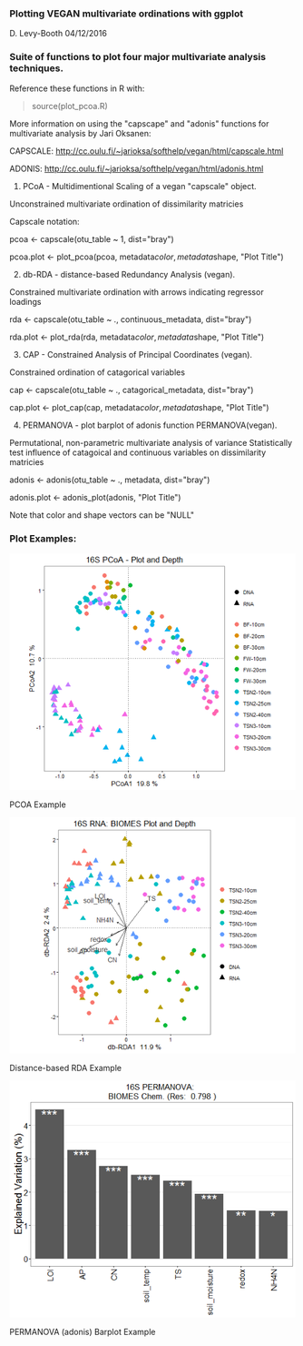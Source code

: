 ### Plotting VEGAN multivariate ordinations with ggplot
D. Levy-Booth 04/12/2016


### Suite of functions to plot four major multivariate analysis techniques. 

Reference these functions in R with:

> source(plot_pcoa.R)

More information on using the "capscape" and "adonis" functions for 
multivariate analysis by Jari Oksanen: 

CAPSCALE: http://cc.oulu.fi/~jarioksa/softhelp/vegan/html/capscale.html

ADONIS: http://cc.oulu.fi/~jarioksa/softhelp/vegan/html/adonis.html

1. PCoA - Multidimentional Scaling of a vegan "capscale" object.

Unconstrained multivariate ordination of dissimilarity matricies

Capscale notation:

pcoa <- capscale(otu_table ~ 1, dist="bray")

pcoa.plot <- plot_pcoa(pcoa, metadata$color, metadata$shape, "Plot Title")


2. db-RDA - distance-based Redundancy Analysis (vegan).

Constrained multivariate ordination with arrows indicating regressor loadings

rda <- capscale(otu_table ~ ., continuous_metadata, dist="bray")

rda.plot <- plot_rda(rda, metadata$color, metadata$shape, "Plot Title")

3. CAP - Constrained Analysis of Principal Coordinates (vegan). 

Constrained ordination of catagorical variables

cap <- capscale(otu_table ~ ., catagorical_metadata, dist="bray")

cap.plot <- plot_cap(cap, metadata$color, metadata$shape, "Plot Title")

4. PERMANOVA - plot barplot of adonis function PERMANOVA(vegan).

Permutational, non-parametric multivariate analysis of variance
Statistically test influence of catagoical and continuous variables on dissimilarity matricies

adonis <- adonis(otu_table ~ ., metadata, dist="bray")

adonis.plot <- adonis_plot(adonis, "Plot Title")

Note that color and shape vectors can be "NULL" 

### Plot Examples: 
![PCOA Example](img/pcoa1.png)

PCOA Example

![RDA Example](img/pcoa_rda1.png)

Distance-based RDA Example

![ADONIS Example](img/pcoa_adonis1.png)

PERMANOVA (adonis) Barplot Example
